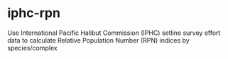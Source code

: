 # iphc-rpn
Use International Pacific Halibut Commission (IPHC) setline survey effort data to calculate Relative Population Number (RPN) indices by species/complex

